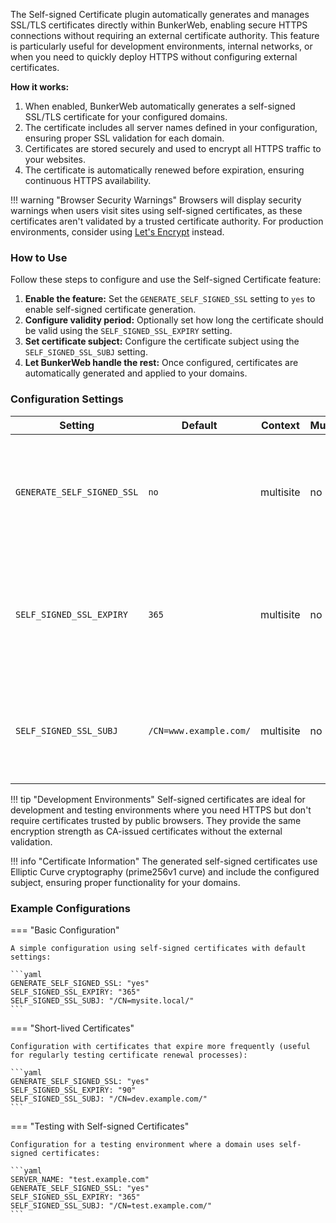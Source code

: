 The Self-signed Certificate plugin automatically generates and manages SSL/TLS certificates directly within BunkerWeb, enabling secure HTTPS connections without requiring an external certificate authority. This feature is particularly useful for development environments, internal networks, or when you need to quickly deploy HTTPS without configuring external certificates.

**How it works:**

1. When enabled, BunkerWeb automatically generates a self-signed SSL/TLS certificate for your configured domains.
2. The certificate includes all server names defined in your configuration, ensuring proper SSL validation for each domain.
3. Certificates are stored securely and used to encrypt all HTTPS traffic to your websites.
4. The certificate is automatically renewed before expiration, ensuring continuous HTTPS availability.

!!! warning "Browser Security Warnings"
    Browsers will display security warnings when users visit sites using self-signed certificates, as these certificates aren't validated by a trusted certificate authority. For production environments, consider using [Let's Encrypt](#lets-encrypt) instead.

### How to Use

Follow these steps to configure and use the Self-signed Certificate feature:

1. **Enable the feature:** Set the `GENERATE_SELF_SIGNED_SSL` setting to `yes` to enable self-signed certificate generation.
2. **Configure validity period:** Optionally set how long the certificate should be valid using the `SELF_SIGNED_SSL_EXPIRY` setting.
3. **Set certificate subject:** Configure the certificate subject using the `SELF_SIGNED_SSL_SUBJ` setting.
4. **Let BunkerWeb handle the rest:** Once configured, certificates are automatically generated and applied to your domains.

### Configuration Settings

| Setting                    | Default                | Context   | Multiple | Description                                                                                             |
| -------------------------- | ---------------------- | --------- | -------- | ------------------------------------------------------------------------------------------------------- |
| `GENERATE_SELF_SIGNED_SSL` | `no`                   | multisite | no       | **Enable Self-signed:** Set to `yes` to enable automatic self-signed certificate generation.            |
| `SELF_SIGNED_SSL_EXPIRY`   | `365`                  | multisite | no       | **Certificate Validity:** Number of days the self-signed certificate should be valid (default: 1 year). |
| `SELF_SIGNED_SSL_SUBJ`     | `/CN=www.example.com/` | multisite | no       | **Certificate Subject:** Subject field for the certificate that identifies the domain.                  |

!!! tip "Development Environments"
    Self-signed certificates are ideal for development and testing environments where you need HTTPS but don't require certificates trusted by public browsers. They provide the same encryption strength as CA-issued certificates without the external validation.

!!! info "Certificate Information"
    The generated self-signed certificates use Elliptic Curve cryptography (prime256v1 curve) and include the configured subject, ensuring proper functionality for your domains.

### Example Configurations

=== "Basic Configuration"

    A simple configuration using self-signed certificates with default settings:

    ```yaml
    GENERATE_SELF_SIGNED_SSL: "yes"
    SELF_SIGNED_SSL_EXPIRY: "365"
    SELF_SIGNED_SSL_SUBJ: "/CN=mysite.local/"
    ```

=== "Short-lived Certificates"

    Configuration with certificates that expire more frequently (useful for regularly testing certificate renewal processes):

    ```yaml
    GENERATE_SELF_SIGNED_SSL: "yes"
    SELF_SIGNED_SSL_EXPIRY: "90"
    SELF_SIGNED_SSL_SUBJ: "/CN=dev.example.com/"
    ```

=== "Testing with Self-signed Certificates"

    Configuration for a testing environment where a domain uses self-signed certificates:

    ```yaml
    SERVER_NAME: "test.example.com"
    GENERATE_SELF_SIGNED_SSL: "yes"
    SELF_SIGNED_SSL_EXPIRY: "365"
    SELF_SIGNED_SSL_SUBJ: "/CN=test.example.com/"
    ```
